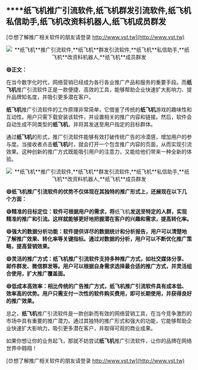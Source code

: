 ## ****纸飞机**推广引流软件,**纸飞机**群发引流软件,**纸飞机**私信助手,**纸飞机**改资料机器人,**纸飞机**成员群发**

[😍想了解推广相关软件的朋友请登录 http://www.vst.tw](http://www.vst.tw)

 <center><img src="https://vst.tw/MP4/tuiguang/png/5.png" alt="**纸飞机**推广引流软件,**纸飞机**群发引流软件,**纸飞机**私信助手,**纸飞机**改资料机器人,**纸飞机**成员群发"></center>

**😄正文：**

在当今数字化时代，网络营销已经成为各行各业推广产品和服务的重要手段。而**纸飞机**推广引流软件正是一款便捷、高效的工具，能够帮助企业快速扩大影响力、提升品牌知名度，并吸引更多潜在客户。

**纸飞机**推广引流软件的工作原理非常简单，它借鉴了传统的**纸飞机**游戏的趣味性和互动性。用户只需下载安装该软件，并设置相关的推广内容和链接。然后，软件会自动生成不同类型的**纸飞机**，并将其发送至用户指定的目标群体。

通过**纸飞机**的形式，推广引流软件能够有效打破传统广告的冷漠感，增加用户的参与度。当接收者点击**纸飞机**时，就会打开一个包含推广内容的页面，从而实现引流效果。这种创新的推广方式既能吸引用户的注意力，又能给他们带来一种全新的体验。

 <center><img src="https://vst.tw/MP4/tuiguang/png/6.png" alt="**纸飞机**推广引流软件,**纸飞机**群发引流软件,**纸飞机**私信助手,**纸飞机**改资料机器人,**纸飞机**成员群发"></center>

**😄**纸飞机**推广引流软件的优势不仅体现在其独特的推广形式上，还展现在以下几个方面：**

**😄精准的目标定位：软件可根据用户的需求，将**纸飞机**发送至特定的人群，实现精准的推广和引流。这样就能够更好地把握潜在客户的兴趣和需求，提高转化率。**

**😄强大的数据分析功能：软件提供详尽的数据统计和分析报告，用户可以清楚地了解推广效果、转化率等关键指标。通过对数据的分析，用户可以不断优化推广策略，提高营销效果。**

**😄灵活的推广方式：**纸飞机**推广引流软件支持多种推广方式，如社交媒体分享、邮件群发、微信群发等。用户可以根据自身需求选择最合适的推广方式，并灵活组合使用，扩大推广覆盖面。**

**😄低成本高效率：相比传统的广告推广方式，**纸飞机**推广引流软件具有成本低、效率高的优势。用户只需支付一次性的软件购买费用，即可长期使用，并获得良好的推广效果。**

总之，**纸飞机**推广引流软件是一款创新而有效的网络营销工具，在当今竞争激烈的市场中具有重要的推广潜力。通过其独特的推广形式和强大的功能，它能够帮助企业快速扩大影响力，吸引更多潜在客户，并取得可观的商业成果。

如果你想让你的业务起飞，那就不妨尝试**纸飞机**推广引流软件，让你的品牌在网络世界中翱翔！

[😍想了解推广相关软件的朋友请登录 http://www.vst.tw](http://www.vst.tw)



